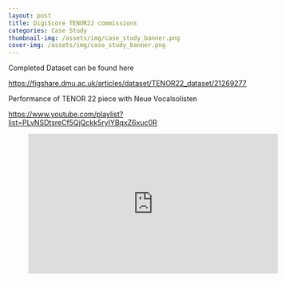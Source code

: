 ```yaml
---
layout: post
title: DigiScore TENOR22 commissions
categories: Case Study
thumbnail-img: /assets/img/case_study_banner.png
cover-img: /assets/img/case_study_banner.png
---
```

<p>Completed Dataset can be found here</p>



<p><a href="https://figshare.dmu.ac.uk/articles/dataset/TENOR22_dataset/21269277">https://figshare.dmu.ac.uk/articles/dataset/TENOR22_dataset/21269277</a></p>



<p>Performance of TENOR 22 piece with Neue Vocalsolisten </p>



<p><a href="https://www.youtube.com/playlist?list=PLvNSDtsreCf5QjQckk5ryIYBqxZ6xuc0R">https://www.youtube.com/playlist?list=PLvNSDtsreCf5QjQckk5ryIYBqxZ6xuc0R</a></p>



<figure class="wp-block-embed is-type-video is-provider-youtube wp-block-embed-youtube wp-embed-aspect-16-9 wp-has-aspect-ratio"><div class="wp-block-embed__wrapper">
<div class="ast-oembed-container" style="height: 100%;"><iframe loading="lazy" title="Tenor 22 : Concerts" width="500" height="281" src="https://www.youtube.com/embed/videoseries?list=PLvNSDtsreCf5QjQckk5ryIYBqxZ6xuc0R" frameborder="0" allow="accelerometer; autoplay; clipboard-write; encrypted-media; gyroscope; picture-in-picture" allowfullscreen></iframe></div>
</div></figure>



<p>There were five digital scores commissioned by the Digital Score project at the TENOR conference in 2022. The pieces commissioned were&nbsp;<em>My Mother is a Fish</em>&nbsp;by Micha Seidenberg,&nbsp;<em>Villanelles de Voyelles</em>&nbsp;by Sandeep Bhagwati,&nbsp;<em>Machine à sons</em>&nbsp;by Jonathan Bell,&nbsp;<em>The Legionnaires</em>&nbsp;by Christian Klinkenberg and&nbsp;<em>Casual Causality</em>&nbsp;by Greg Beller.&nbsp;</p>



<p>There was a variety of digital interfaces used to communicate musical ideas. These included:&nbsp;</p>



<p>&#8211; an audio score in&nbsp;<em>Villanelles de Voyelles</em>&nbsp;which communicated pre-recorded audio and instructions through an in-ear monitor</p>



<p>&#8211; scores involving a combination of two interfaces, digitised notation and a visual conductor on a separate iPad interface in&nbsp;<em>My Mother is a Fish</em>&nbsp;</p>



<p>&#8211; a graphic score with a scrolling interface and a video in&nbsp;<em>The Legionnaires</em></p>



<p>&#8211; a combination of a scrolling score with VR glasses for one musician in&nbsp;<em>Machine à sons</em></p>



<p>&#8211; a scrolling score in Greg Beller’s&nbsp;<em>Casual Causality</em>.&nbsp;</p>



<p>The majority of the digital scores using a scrolling score interface were facilitated by Max/MSP&nbsp;<em><a href="https://github.com/HfMT-ZM4/drawsocket">drawsocket&nbsp;object</a></em>.</p>



<p>These pieces were performed by an established contemporary vocal ensemble <a href="https://www.neuevocalsolisten.de/current.html">Neue Vocalsolisten</a>, thus our data reflects their experience of interacting with the digital scores as an ensemble.</p>



<p><strong>Critical Insights</strong></p>



<p>&#8211; musicians were open and willing to experiment with new technology as part of the work-in-progress performance of these works</p>



<p>&#8211; sometimes the technology facilitated new ways of listening and communicating within the ensemble</p>



<p>&#8211; in some pieces, aleatoric processes had built-in situations for a surprise while in others the way the technology was working created situations for surprises, i.e. unexpected tempo changes, etc.</p>



<p>&#8211; pieces that reassured musicians with feelings of togetherness and synchronicity gave them comfort in interpretation&nbsp;</p>



<p>&#8211; challenging situations with technology pushed musicians to find solutions amongst themselves which sometimes created a different sense of flow in less comfortable situations</p>



<p>&#8211; although it was unclear at the time, the instability of who controls whom (computer vs human) in the relationships between the digital score and the human musicians, this situation introduced an interesting dichotomy between the two</p>



<p>&#8211; it appears that there was a missed opportunity for the majority of the pieces to enter into a pre-rehearsal consultation with the ensemble to initiate consultation around the novel technology used or preferences for digital interfaces of the players, i.e. preference for bar lines, markings, scrolling speed, overview, etc. Although the unknown aspect of this created situations for pleasant sonic surprises</p>



<p>&#8211;&nbsp; too little time was given to rehearsals given that there were critical technical challenges embedded within the design of each digital score</p>



<p>&#8211; many pieces seemed to go against the natural flow of musicianship of the vocal ensemble, although in some instances it was the desired intention of the composer</p>



<p>&#8211; the discussion facilitated a reflection on the musical and technical aspects of the pieces that would be communicated to the composers for future planned performances of the works</p>



<p><strong>Conclusion</strong></p>



<p>In this instance, musicians of Neue Vocalsolisten preferred simpler technical setups such as the use of audio scores and direct visual synchronicity feedback from video interfaces, given the limited time available for rehearsal. Because of this the simpler digital score instructions allowed for more immersion and freedom, facilitating the feelings of flow and natural musicianship in the ensemble. However, it is unclear if, given much more time to rehearse and longer pre-performance preparations, more complex score systems would have led to similar responses, as in general the ensemble was very open to exploration and new technological scoring methods. (Note the composers acknowledged in their statements that the technology was still evolving i.e. virtual glasses, HoloLens, scrolling scores, etc. )</p>



<p>The performing musicians also appreciated knowing more about the intentions of the composers to feel confident that what the technology was doing was in line with such intentions. In the context of this event, it created an unknown element for them which they had to solve by relying on their communication skills with each other as an ensemble to make the music work. As such, this led to a sense of uncertainty, as they were unsure if their in-the-moment decisions supported or disrupted the composer’s intent.</p>



<p>From our discussions with the Neue Vocalsolisten, it seemed like incorporating some or all of these following recommendations could bring more ease and a fuller immersion in the process of performing for the musicians with the new technologies of digital scores.</p>



<p>-more collaborative time to communicate the intention of the score</p>



<p>-more consultation with the ensemble to solve technical preferences of the digital scores like the ability to annotate the score, pause it and see ahead of the score (the overview of it), the possibility for bar lines (this gives a feeling of pulse for musicians)</p>



<p>-more practice time ahead of the performance to internalize the digital score and not rely on visual click tracks or interfaces alone</p>



<p>-for composers, to consider giving more space for music making and not to be overly reliant on the visual interface as the only conductor and guiding principle</p>



<p>&#8211; more comprehensive “performer notes”</p>



<p>&#8211; the functionality of rehearsal markers, and section choice to facilitate going over individual sections in isolation.</p>



<p><strong>Personnel</strong></p>



<p>Composers:</p>



<p><a href="https://www.concordia.ca/faculty/sandeep-bhagwati.html">Sandeep Bhagwati&nbsp;</a><em>Villanelle de Voyelles</em></p>



<p><a href="https://michaseidenberg.ch/">Micha Seidenberg&nbsp;</a><em>My Mother is a Fish</em></p>



<p><a href="https://ulysses-network.eu/profiles/individual/1360/">Jonathan Bell&nbsp;</a><em>Machine à sons</em></p>



<p><a href="https://www.christianklinkenberg.com/">Christian Klinkenberg&nbsp;</a><em>The Legionnaires</em></p>



<p><a href="http://www.gregbeller.com/">Gregor Beller&nbsp;</a><em>Casual Causality</em></p>



<p>Musicians of the <a href="https://www.neuevocalsolisten.de/current.html" data-type="URL" data-id="https://www.neuevocalsolisten.de/current.html">Neue Vocalsolisten</a>:</p>



<p>Susanne Leitz-Lorey</p>



<p>Truike van der Poel</p>



<p>Martin Nagy</p>



<p>Andreas Fischer</p>
